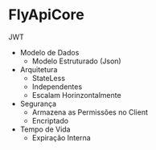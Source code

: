 # FlyApiCore

JWT
  - Modelo de Dados
    * Modelo Estruturado (Json)
  - Arquitetura
    * StateLess
    * Independentes
    * Escalam Horinzontalmente
  - Segurança 
    * Armazena as Permissões no Client
    * Encriptado
  - Tempo de Vida
    * Expiração Interna
  


